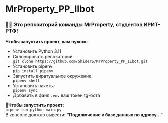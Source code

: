 # MrProperty_PP_IIbot

### 👨‍💻 Это репозиторий команды MrProperty, студентов ИРИТ-РТФ!

<p><b>Чтобы запустить проект, вам нужно:</b></p>
<ul>
  <li>Установить Python 3.11</li>

  <li>Склонировать репозиторий:</li>
  <code>git clone https://github.com/ShiderS/MrProperty_PP_IIbot.git</code>

  <li>Установить pipenv:</li>
  <code>pip install pipenv</code>
      
  <li>Запустить виратуальное окружение:</li>
  <code>pipenv shell</code>
      
  <li>Установить пакеты:</li>
  <code>pipenv sync</code>

  <li>Добавить в файл <code>.env</code> ваш токен tg-бота</li>

</ul>
<b>🚀Чтобы запустить проект:</b>
<br><code>pipenv run python main.py</code></br>
В консоле должно вывести: <b>"Подключение к базе данных по адресу..."</b>
